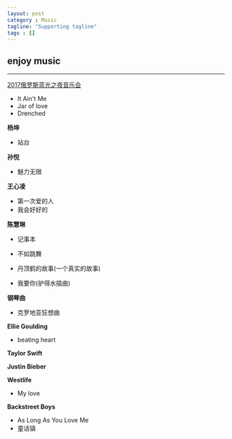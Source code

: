```yaml
---
layout: post
category : Music
tagline: "Supporting tagline"
tags : []
---
```

enjoy music
---
<!--more-->
---

[2017俄罗斯蓝光之夜音乐会](http://tv.cctv.com/2017/02/04/VIDEp4DJYg5JPjM09fAhitlK170204.shtml)


 + It Ain't Me
 + Jar of love
 + Drenched

**杨坤**
 + 站台

**孙悦**
 + 魅力无限



**王心凌**

 + 第一次爱的人
 + 我会好好的

**陈慧琳**

 + 记事本

 + 不如跳舞

 + 丹顶鹤的故事(一个真实的故事)

 + 我要你(驴得水插曲)

**钢琴曲**
 + 克罗地亚狂想曲


**Ellie Goulding**
 + beating heart

**Taylor Swift**

**Justin Bieber**

**Westlife**
+ My love

**Backstreet Boys**
+ As Long As You Love Me
+ 童话镇

